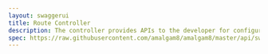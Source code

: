 ```yaml
---
layout: swaggerui
title: Route Controller
description: The controller provides APIs to the developer for configuring rules for request routing, fault injection, etc.
spec: https://raw.githubusercontent.com/amalgam8/amalgam8/master/api/swagger-spec/controller.json
---
```

